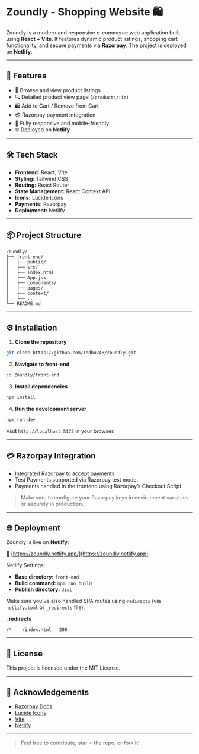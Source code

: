 # Zoundly - Shopping Website 🛍️

Zoundly is a modern and responsive e-commerce web application built using **React + Vite**. It features dynamic product listings, shopping cart functionality, and secure payments via **Razorpay**. The project is deployed on **Netlify**.

---

## 🚀 Features

- 🛒 Browse and view product listings
- 🔍 Detailed product view page (`/products/:id`)
- 🛍️ Add to Cart / Remove from Cart
- 💳 Razorpay payment integration
- 📱 Fully responsive and mobile-friendly
- 🌐 Deployed on **Netlify**

---

## 🛠 Tech Stack

- **Frontend:** React, Vite
- **Styling:** Tailwind CSS
- **Routing:** React Router
- **State Management:** React Context API
- **Icons:** Lucide Icons
- **Payments:** Razorpay
- **Deployment:** Netlify

---

## 📦 Project Structure
```
Zoundly/
├── front-end/
│   ├── public/
│   ├── src/
│   ├── index.html
│   ├── App.jsx
│   ├── components/
│   ├── pages/
│   ├── context/
│   └── ...
└── README.md
```

---

## ⚙️ Installation

1. **Clone the repository**

```bash
git clone https://github.com/Indhu248/Zoundly.git
```

2. **Navigate to front-end**

```bash
cd Zoundly/front-end
```

3. **Install dependencies**

```bash
npm install
```

4. **Run the development server**

```bash
npm run dev
```

Visit `http://localhost:5173` in your browser.

---

## 💳 Razorpay Integration

- Integrated Razorpay to accept payments.
- Test Payments supported via Razorpay test mode.
- Payments handled in the frontend using Razorpay’s Checkout Script.

> Make sure to configure your Razorpay keys in environment variables or securely in production.

---

## 🌐 Deployment

Zoundly is live on **Netlify**:

🔗 [https://zoundly.netlify.app/](https://zoundly.netlify.app)

Netlify Settings:

- **Base directory:** `front-end`
- **Build command:** `npm run build`
- **Publish directory:** `dist`

Make sure you’ve also handled SPA routes using `redirects` (via `netlify.toml` or `_redirects` file):

**_redirects**
```
/*    /index.html   200
```

---

## 📄 License

This project is licensed under the MIT License.

---

## 🙌 Acknowledgements

- [Razorpay Docs](https://razorpay.com/docs/)
- [Lucide Icons](https://lucide.dev/)
- [Vite](https://vitejs.dev/)
- [Netlify](https://www.netlify.com/)

---

> Feel free to contribute, star ⭐ the repo, or fork it!

```
